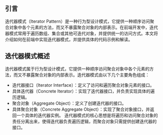 <!--
 * @Author: chb
 * @Date: 2025-04-08 09:44:49
 * @Description: 
-->
## 引言
迭代器模式（Iterator Pattern）是一种行为型设计模式，它提供一种顺序访问聚合对象中各个元素的方法，而又不暴露聚合对象的内部表示。在前端开发中，迭代器模式常用于遍历数组、集合或其他可迭代对象，并提供统一的访问方式。本文将介绍如何在前端中实现迭代器模式，并提供具体的代码示例和解读。

## 迭代器模式概述
迭代器模式属于行为型设计模式，它提供一种顺序访问聚合对象中各个元素的方法，而又不暴露聚合对象的内部表示。迭代器模式由以下几个主要角色组成：

- 迭代器接口（Iterator Interface）：定义了访问和遍历聚合对象元素的接口。
- 具体迭代器（Concrete Iterator）：实现了迭代器接口，并负责实现具体的遍历逻辑。
- 聚合对象（Aggregate Object）：定义了创建迭代器的接口。
- 具体聚合对象（Concrete Aggregate Object）：实现了聚合对象接口，并返回一个具体的迭代器实例。
迭代器模式的核心思想是将遍历和访问聚合对象的责任分离出来，使得迭代器负责遍历逻辑，而聚合对象只需提供创建迭代器的接口。